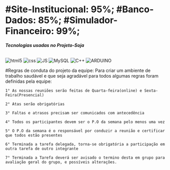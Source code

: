 <div>
    <h1>#Site-Institucional: 95%; #Banco-Dados: 85%; #Simulador-Financeiro: 99%;</h1>
</div>
<div>
    <p><strong><em>Tecnologias usadas no Projeto-Soja</em></strong></p>
    <div style="display: inline_block" style="display: flex;"><br>
        <img align-itens="center" alt="html5" src="https://img.shields.io/badge/HTML5-E34F26?style=for-the-badge&logo=html5&logoColor=white">
        <img align-itens="center" alt="css" src="https://img.shields.io/badge/CSS-239120?&style=for-the-badge&logo=css3&logoColor=white">
        <img align-itens="center" alt="JS" src="https://img.shields.io/badge/JavaScript-F7DF1E?style=for-the-badge&logo=javascript&logoColor=black">
        <img align-itens="center" alt="MySQL" src="https://img.shields.io/badge/MySQL-00000F?style=for-the-badge&logo=mysql&logoColor=white">
        <img align-itens="center" alt="C++" src="https://img.shields.io/badge/C%2B%2B-00599C?style=for-the-badge&logo=c%2B%2B&logoColor=white">
        <img align-itens="center" alt="ARDUINO" src="https://img.shields.io/badge/Arduino_IDE-00979D?style=for-the-badge&logo=arduino&logoColor=white">
    </div></p>
    #Regras de conduta do projeto da equipe: Para criar um ambiente de trabalho saudável e que seja agradável para todos algumas regras foram definidas pela equipe:

    1° As nossas reuniões serão feitas de Quarta-feira(online) e Sexta-Feira(Presencial)

    2° Atas serão obrigatórias

    3° Faltas e atrasos precisam ser comunicados com antecedência

    4° Todos os participantes devem ser o P.O da semana pelo menos uma vez

    5° O P.O da semana é o responsável por conduzir a reunião e certificar que todos estão presentes

    6° Terminada a tarefa delegada, torna-se obrigatória a participação em outra tarefa de outro integrante

    7° Terminada a Tarefa deverá ser avisado o termino desta em grupo para avaliação geral do grupo, e possíveis alterações.
</div>
